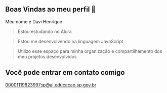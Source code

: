 ## Boas Vindas ao meu perfil 👋

Meu nome é Davi Henrique

> Estou estudando no Alura

> Estou me desenvolvendo na linguagem JavaScript

> Utilizo esse espaço para minha organização e compartilhamento dos meu projetos desenvolvidos
## Você pode entrar em contato comigo
00001119823997sp@al.educacao.sp.gov.br

<!--
**DaviH1B/DaviH1B** is a ✨ _special_ ✨ repository because its `README.md` (this file) appears on your GitHub profile.

Here are some ideas to get you started:

- 🔭 I’m currently working on ... 
- 🌱 I’m currently learning ...
- 👯 I’m looking to collaborate on ...
- 🤔 I’m looking for help with ...
- 💬 Ask me about ...
- 📫 How to reach me: ...
- 😄 Pronouns: ...
- ⚡ Fun fact: ...
-->
